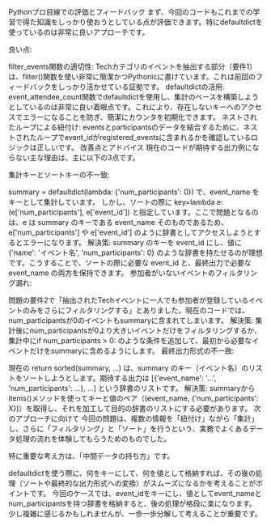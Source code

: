 Pythonプロ目線での評価とフィードバック
まず、今回のコードもこれまでの学習で得た知識をしっかり使おうとしている点が評価できます。特にdefaultdictを使っているのは非常に良いアプローチです。

良い点:

filter_events関数の適切性: Techカテゴリのイベントを抽出する部分（要件1）は、filter()関数を使い非常に簡潔かつPythonicに書けています。これは前回のフィードバックをしっかり活かせている証拠です。
defaultdictの活用: event_attendee_count関数でdefaultdictを使用し、集計のベースを構築しようとしているのは非常に良い着眼点です。これにより、存在しないキーへのアクセスでエラーになることを防ぎ、簡潔にカウンタを初期化できます。
ネストされたループによる紐付け: eventsとparticipantsのデータを結合するために、ネストされたループでevent_idがregistered_eventsに含まれるかを確認しているロジックは正しいです。
改善点とアドバイス
現在のコードが期待する出力例にならない主な理由は、主に以下の3点です。

集計キーとソートキーの不一致:

summary = defaultdict(lambda: {'num_participants': 0}) で、event_name をキーとして集計しています。
しかし、ソートの際に key=lambda e: (e['num_participants'], e['event_id']) と指定しています。ここで問題となるのは、e は summary のキーである event_name そのものであるため、e['num_participants'] や e['event_id'] のように辞書としてアクセスしようとするとエラーになります。
解決策: summary のキーを event_id にし、値に {'name': 'イベント名', 'num_participants': 0} のような辞書を持たせるのが理想です。こうすることで、ソートの際に必要な event_id と、最終出力で必要な event_name の両方を保持できます。
参加者がいないイベントのフィルタリング漏れ:

問題の要件2で「抽出されたTechイベントに一人でも参加者が登録しているイベントのみをさらにフィルタリングする」とありました。現在のコードでは、num_participantsが0のイベントもsummaryに含まれてしまいます。
解決策: 集計後にnum_participantsが0より大きいイベントだけをフィルタリングするか、集計中にif num_participants > 0: のような条件を追加して、最初から必要なイベントだけをsummaryに含めるようにします。
最終出力形式の不一致:

現在の return sorted(summary, ...) は、summary のキー（イベント名）のリストをソートしようとします。期待する出力は [{'event_name': '...', 'num_participants': ...}, ...] という辞書のリストです。
解決策: summaryからitems()メソッドを使ってキーと値のペア（(event_name, {'num_participants': X})）を取得し、それを加工して目的の辞書のリストにする必要があります。
次のアプローチに向けて
今回の問題は、複数の情報を「紐付け」ながら「集計」し、さらに「フィルタリング」と「ソート」を行うという、実務でよくあるデータ処理の流れを体験してもらうためのものでした。

特に重要な考え方は、「中間データの持ち方」です。

defaultdictを使う際に、何をキーにして、何を値として格納すれば、その後の処理（ソートや最終的な出力形式への変換）がスムーズになるかを考えることがポイントです。
今回のケースでは、event_idをキーにし、値としてevent_nameとnum_participantsを持つ辞書を格納すると、後の処理が格段に楽になります。
少し複雑に感じるかもしれませんが、一歩一歩分解して考えることが重要です。